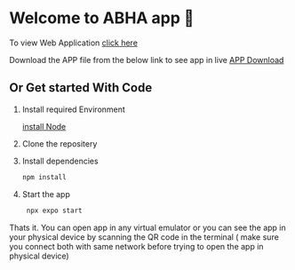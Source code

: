 # Welcome to ABHA app 👋

To view Web Application 
[click here](https://abha-snowy.vercel.app/)

Download the APP file from the below link to see app in live
[APP Download](https://drive.google.com/drive/folders/1Rj4WcG3DuposWGlUUqxwi5vFA7-zr_jy?usp=sharing)

## Or  Get started With Code

1. Install required Environment

   [install Node](https://nodejs.org/en)

2. Clone the repositery 
   
3. Install dependencies

   ```bash
   npm install
   ```

4. Start the app

   ```bash
    npx expo start
   ```

Thats it. You can open app in any virtual emulator or you can see the app in your physical device by scanning the QR code in the terminal ( make sure you connect both with same network before trying to open the app in physical device)
